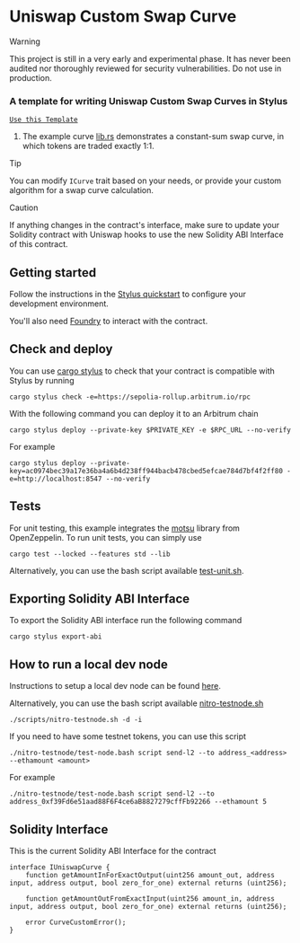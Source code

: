 # Uniswap Custom Swap Curve

> [!WARNING]
> This project is still in a very early and experimental phase. It has never
> been audited nor thoroughly reviewed for security vulnerabilities. Do not use
> in production.

### **A template for writing Uniswap Custom Swap Curves in Stylus**

[`Use this Template`](https://github.com/OpenZeppelin/uniswap-stylus-curve-template/generate)

1. The example curve [lib.rs](src/lib.rs) demonstrates a constant-sum swap curve,
   in which tokens are traded exactly 1:1.

> [!TIP]
> You can modify `ICurve` trait based on your needs, or provide your custom algorithm
> for a swap curve calculation.

> [!CAUTION]
> If anything changes in the contract's interface, make sure to update your
> Solidity contract with Uniswap hooks to use the new Solidity ABI Interface of this contract.

## Getting started

Follow the instructions in the [Stylus quickstart](https://docs.arbitrum.io/stylus/stylus-quickstart) to configure your development environment.

You'll also need [Foundry](https://github.com/foundry-rs/foundry) to interact with the contract.

## Check and deploy

You can use [cargo stylus](https://github.com/OffchainLabs/cargo-stylus) to check that your contract is compatible with Stylus by running

```shell
cargo stylus check -e=https://sepolia-rollup.arbitrum.io/rpc
```

With the following command you can deploy it to an Arbitrum chain

```shell
cargo stylus deploy --private-key $PRIVATE_KEY -e $RPC_URL --no-verify
```

For example

```shell
cargo stylus deploy --private-key=ac0974bec39a17e36ba4a6b4d238ff944bacb478cbed5efcae784d7bf4f2ff80 -e=http://localhost:8547 --no-verify
```

## Tests

For unit testing, this example integrates the [motsu](https://github.com/OpenZeppelin/rust-contracts-stylus/tree/main/lib/motsu) library from OpenZeppelin. To run unit tests, you can simply use

```shell
cargo test --locked --features std --lib
```

Alternatively, you can use the bash script available [test-unit.sh](/scripts/test-unit.sh).

## Exporting Solidity ABI Interface

To export the Solidity ABI interface run the following command

```shell
cargo stylus export-abi
```

## How to run a local dev node

Instructions to setup a local dev node can be found [here](https://docs.arbitrum.io/run-arbitrum-node/run-nitro-dev-node).

Alternatively, you can use the bash script available [nitro-testnode.sh](/scripts/nitro-testnode.sh)

```shell
./scripts/nitro-testnode.sh -d -i
```

If you need to have some testnet tokens, you can use this script

```shell
./nitro-testnode/test-node.bash script send-l2 --to address_<address> --ethamount <amount>
```

For example

```shell
./nitro-testnode/test-node.bash script send-l2 --to address_0xf39Fd6e51aad88F6F4ce6aB8827279cffFb92266 --ethamount 5
```

## Solidity Interface

This is the current Solidity ABI Interface for the contract

```solidity
interface IUniswapCurve {
    function getAmountInForExactOutput(uint256 amount_out, address input, address output, bool zero_for_one) external returns (uint256);

    function getAmountOutFromExactInput(uint256 amount_in, address input, address output, bool zero_for_one) external returns (uint256);

    error CurveCustomError();
}
```
